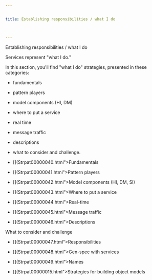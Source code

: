 ```yaml
---


title: Establishing responsibilities / what I do



---
```



<p>Establishing responsibilities / what I do </p>

<p>Services represent &quot;what I do.&quot; </p>

<p>In this section, you'll find &quot;what I do&quot; strategies, presented in these
categories: </p>

*  fundamentals </p>

*  pattern players </p>

*  model components (HI, DM) </p>

*  where to put a service </p>

*  real time </p>

*  message traffic </p>

*  descriptions </p>

*  what to consider and challenge. </p>

* [](Strpat00000040.html">Fundamentals</a></li>

* [](Strpat00000041.html">Pattern players</a></li>

* [](Strpat00000042.html">Model components (HI, DM, SI)</a></li>

* [](Strpat00000043.html">Where to put a service</a></li>

* [](Strpat00000044.html">Real-time</a></li>

* [](Strpat00000045.html">Message traffic</a></li>

* [](Strpat00000046.html">Descriptions</a></li>

<p>What to consider and challenge </p>

* [](Strpat00000047.html">Responsibilities</a></li>

* [](Strpat00000048.html">Gen-spec with services</a></li>

* [](Strpat00000049.html">Names</a></li>

* [](Strpat00000015.html">Strategies for building object models</a></li>


